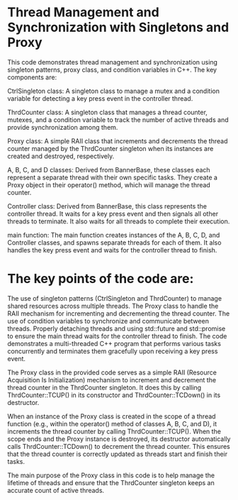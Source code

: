 # Thread Management and Synchronization with Singletons and Proxy


This code demonstrates thread management and synchronization using singleton patterns, proxy class, and condition variables in C++. The key components are:

CtrlSingleton class: A singleton class to manage a mutex and a condition variable for detecting a key press event in the controller thread.

ThrdCounter class: A singleton class that manages a thread counter, mutexes, and a condition variable to track the number of active threads and provide synchronization among them.

Proxy class: A simple RAII class that increments and decrements the thread counter managed by the ThrdCounter singleton when its instances are created and destroyed, respectively.

A, B, C, and D classes: Derived from BannerBase, these classes each represent a separate thread with their own specific tasks. They create a Proxy object in their operator() method, which will manage the thread counter.

Controller class: Derived from BannerBase, this class represents the controller thread. It waits for a key press event and then signals all other threads to terminate. It also waits for all threads to complete their execution.

main function: The main function creates instances of the A, B, C, D, and Controller classes, and spawns separate threads for each of them. It also handles the key press event and waits for the controller thread to finish.

# The key points of the code are:

The use of singleton patterns (CtrlSingleton and ThrdCounter) to manage shared resources across multiple threads.
The Proxy class to handle the RAII mechanism for incrementing and decrementing the thread counter.
The use of condition variables to synchronize and communicate between threads.
Properly detaching threads and using std::future and std::promise to ensure the main thread waits for the controller thread to finish.
The code demonstrates a multi-threaded C++ program that performs various tasks concurrently and terminates them gracefully upon receiving a key press event.

The Proxy class in the provided code serves as a simple RAII (Resource Acquisition Is Initialization) mechanism 
to increment and decrement the thread counter in the ThrdCounter singleton. 
It does this by calling ThrdCounter::TCUP() in its constructor and ThrdCounter::TCDown() in its destructor.

When an instance of the Proxy class is created in the scope of a thread function 
(e.g., within the operator() method of classes A, B, C, and D), 
it increments the thread counter by calling ThrdCounter::TCUP(). 
When the scope ends and the Proxy instance is destroyed, its destructor automatically calls ThrdCounter::TCDown() to decrement the thread counter.
This ensures that the thread counter is correctly updated as threads start and finish their tasks.

The main purpose of the Proxy class in this code is to help manage the lifetime of threads and ensure that
the ThrdCounter singleton keeps an accurate count of active threads.

